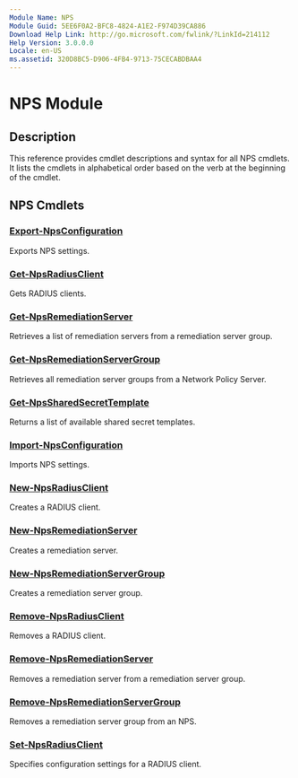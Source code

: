 ```yaml
---
Module Name: NPS
Module Guid: 5EE6F0A2-BFC8-4824-A1E2-F974D39CA886
Download Help Link: http://go.microsoft.com/fwlink/?LinkId=214112
Help Version: 3.0.0.0
Locale: en-US
ms.assetid: 320D8BC5-D906-4FB4-9713-75CECABDBAA4
---
```


# NPS Module
## Description
This reference provides cmdlet descriptions and syntax for all NPS cmdlets. It lists the cmdlets in alphabetical order based on the verb at the beginning of the cmdlet.

## NPS Cmdlets
### [Export-NpsConfiguration](./Export-NpsConfiguration.md)
Exports NPS settings.

### [Get-NpsRadiusClient](./Get-NpsRadiusClient.md)
Gets RADIUS clients.

### [Get-NpsRemediationServer](./Get-NpsRemediationServer.md)
Retrieves a list of remediation servers from a remediation server group.

### [Get-NpsRemediationServerGroup](./Get-NpsRemediationServerGroup.md)
Retrieves all remediation server groups from a Network Policy Server.

### [Get-NpsSharedSecretTemplate](./Get-NpsSharedSecretTemplate.md)
Returns a list of available shared secret templates.

### [Import-NpsConfiguration](./Import-NpsConfiguration.md)
Imports NPS settings.

### [New-NpsRadiusClient](./New-NpsRadiusClient.md)
Creates a RADIUS client.

### [New-NpsRemediationServer](./New-NpsRemediationServer.md)
Creates a remediation server.

### [New-NpsRemediationServerGroup](./New-NpsRemediationServerGroup.md)
Creates a remediation server group.

### [Remove-NpsRadiusClient](./Remove-NpsRadiusClient.md)
Removes a RADIUS client.

### [Remove-NpsRemediationServer](./Remove-NpsRemediationServer.md)
Removes a remediation server from a remediation server group.

### [Remove-NpsRemediationServerGroup](./Remove-NpsRemediationServerGroup.md)
Removes a remediation server group from an NPS.

### [Set-NpsRadiusClient](./Set-NpsRadiusClient.md)
Specifies configuration settings for a RADIUS client.

